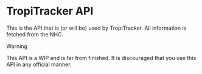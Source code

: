 # TropiTracker API
This is the API that is (or will be) used by TropiTracker. All information is fetched from the NHC.

> [!WARNING]
> This API is a WIP and is far from finished. It is discouraged that you use this API in any official manner.